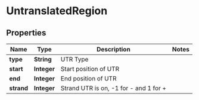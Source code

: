 

# UntranslatedRegion


## Properties

| Name | Type | Description | Notes |
|------------ | ------------- | ------------- | -------------|
|**type** | **String** | UTR Type |  |
|**start** | **Integer** | Start position of UTR |  |
|**end** | **Integer** | End position of UTR |  |
|**strand** | **Integer** | Strand UTR is on, -1 for - and 1 for + |  |



